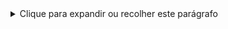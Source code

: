 <details>
<summary>Clique para expandir ou recolher este parágrafo</summary>

Este é um parágrafo retrátil. Você pode adicionar todo o tipo de conteúdo aqui, incluindo texto, listas, imagens, etc. Use a formatação Markdown normal para formatar o conteúdo interno.

- Esta é uma lista.
- Outro item da lista.

![Imagem de exemplo](url-da-imagem.png)

</details>
